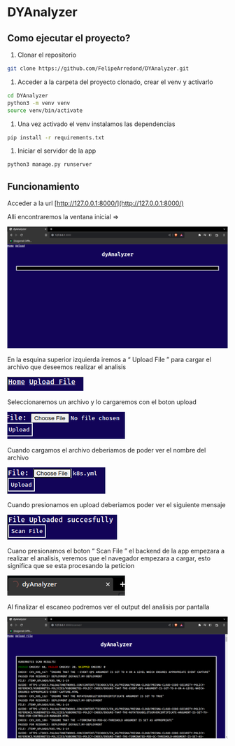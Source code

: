# DYAnalyzer

## Como ejecutar el proyecto?

1. Clonar el repositorio

```bash
git clone https://github.com/FelipeArredond/DYAnalyzer.git
```

1. Acceder a la carpeta del proyecto clonado, crear el venv y activarlo

```bash
cd DYAnalyzer
python3 -m venv venv
source venv/bin/activate
```

1. Una vez activado el venv instalamos las dependencias

```bash
pip install -r requirements.txt
```

1. Iniciar el servidor de la app

```bash
python3 manage.py runserver
```

## Funcionamiento

Acceder a la url [http://127.0.0.1:8000/](http://127.0.0.1:8000/)

Alli encontraremos la ventana inicial ⇒ 

![dyhome.png](DYAnalyzerDOC/dyhome.png)

En la esquina superior izquierda iremos a “ Upload File ” para cargar el archivo que deseemos realizar el analisis

![nav.png](DYAnalyzerDOC/nav.png)

Seleccionaremos un archivo y lo cargaremos con el boton upload

![upload.png](DYAnalyzerDOC/upload.png)

Cuando cargamos el archivo deberiamos de poder ver el nombre del archivo

![uploaded.png](DYAnalyzerDOC/uploaded.png)

Cuando presionamos en upload deberiamos poder ver el siguiente mensaje

![readytoscan.png](DYAnalyzerDOC/readytoscan.png)

Cuano presionamos el boton “ Scan File ” el backend de la app empezara a realizar el analisis, veremos que el navegador empezara a cargar, esto significa que se esta procesando la peticion

![scanning.png](DYAnalyzerDOC/scanning.png)

Al finalizar el escaneo podremos ver el output del analisis por pantalla

![result.png](DYAnalyzerDOC/result.png)